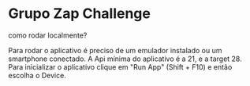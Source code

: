 # Grupo Zap Challenge

como rodar localmente?

Para rodar o aplicativo é preciso de um emulador instalado ou um smartphone conectado.
A Api mínima do aplicativo é a 21, e a target 28.
Para inicializar o aplicativo clique em "Run App" (Shift + F10) e então escolha o Device.


